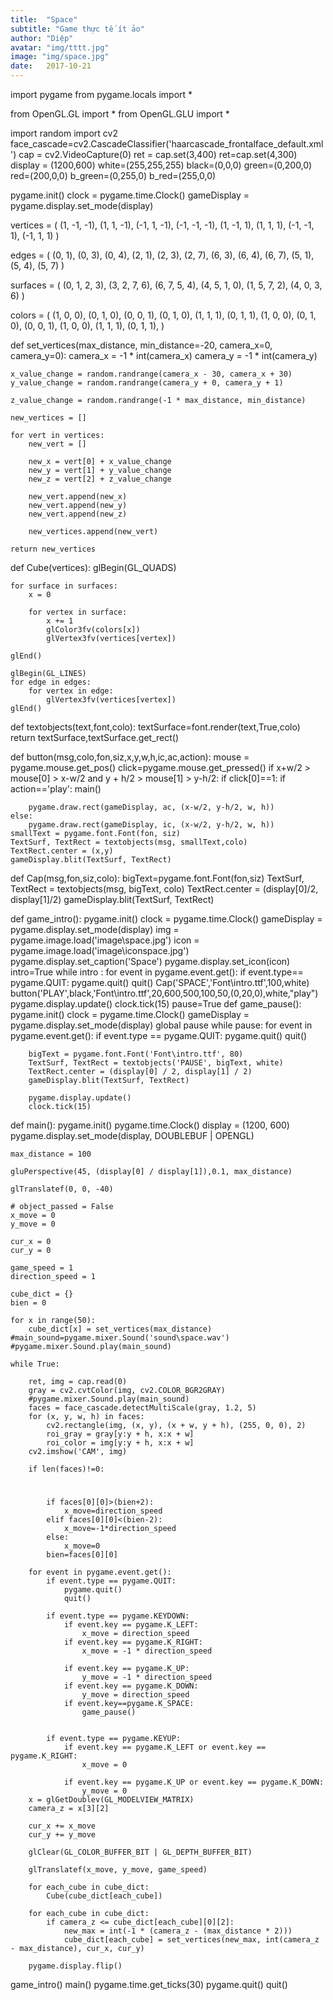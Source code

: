 ```yaml
---
title:  "Space"
subtitle: "Game thực tế ít ảo"
author: "Diệp"
avatar: "img/tttt.jpg"
image: "img/space.jpg"
date:   2017-10-21
---
```


import pygame
from pygame.locals import *

from OpenGL.GL import *
from OpenGL.GLU import *

import random
import cv2
face_cascade=cv2.CascadeClassifier('haarcascade_frontalface_default.xml')
cap = cv2.VideoCapture(0)
ret = cap.set(3,400)
ret=cap.set(4,300)
display = (1200,600)
white=(255,255,255)
black=(0,0,0)
green=(0,200,0)
red=(200,0,0)
b_green=(0,255,0)
b_red=(255,0,0)

pygame.init()
clock = pygame.time.Clock()
gameDisplay = pygame.display.set_mode(display)

vertices = (
    (1, -1, -1),
    (1, 1, -1),
    (-1, 1, -1),
    (-1, -1, -1),
    (1, -1, 1),
    (1, 1, 1),
    (-1, -1, 1),
    (-1, 1, 1)
)

edges = (
    (0, 1),
    (0, 3),
    (0, 4),
    (2, 1),
    (2, 3),
    (2, 7),
    (6, 3),
    (6, 4),
    (6, 7),
    (5, 1),
    (5, 4),
    (5, 7)
)

surfaces = (
    (0, 1, 2, 3),
    (3, 2, 7, 6),
    (6, 7, 5, 4),
    (4, 5, 1, 0),
    (1, 5, 7, 2),
    (4, 0, 3, 6)
)

colors = (
    (1, 0, 0),
    (0, 1, 0),
    (0, 0, 1),
    (0, 1, 0),
    (1, 1, 1),
    (0, 1, 1),
    (1, 0, 0),
    (0, 1, 0),
    (0, 0, 1),
    (1, 0, 0),
    (1, 1, 1),
    (0, 1, 1),
)

def set_vertices(max_distance, min_distance=-20, camera_x=0, camera_y=0):
    camera_x = -1 * int(camera_x)
    camera_y = -1 * int(camera_y)

    x_value_change = random.randrange(camera_x - 30, camera_x + 30)
    y_value_change = random.randrange(camera_y + 0, camera_y + 1)

    z_value_change = random.randrange(-1 * max_distance, min_distance)

    new_vertices = []

    for vert in vertices:
        new_vert = []

        new_x = vert[0] + x_value_change
        new_y = vert[1] + y_value_change
        new_z = vert[2] + z_value_change

        new_vert.append(new_x)
        new_vert.append(new_y)
        new_vert.append(new_z)

        new_vertices.append(new_vert)

    return new_vertices


def Cube(vertices):
    glBegin(GL_QUADS)

    for surface in surfaces:
        x = 0

        for vertex in surface:
            x += 1
            glColor3fv(colors[x])
            glVertex3fv(vertices[vertex])

    glEnd()

    glBegin(GL_LINES)
    for edge in edges:
        for vertex in edge:
            glVertex3fv(vertices[vertex])
    glEnd()

def textobjects(text,font,colo):
    textSurface=font.render(text,True,colo)
    return textSurface,textSurface.get_rect()

def button(msg,colo,fon,siz,x,y,w,h,ic,ac,action):
    mouse = pygame.mouse.get_pos()
    click=pygame.mouse.get_pressed()
    if x+w/2 > mouse[0] > x-w/2 and y + h/2 > mouse[1] > y-h/2:
        if click[0]==1:
            if action=='play':
                main()

        pygame.draw.rect(gameDisplay, ac, (x-w/2, y-h/2, w, h))
    else:
        pygame.draw.rect(gameDisplay, ic, (x-w/2, y-h/2, w, h))
    smallText = pygame.font.Font(fon, siz)
    TextSurf, TextRect = textobjects(msg, smallText,colo)
    TextRect.center = (x,y)
    gameDisplay.blit(TextSurf, TextRect)

def Cap(msg,fon,siz,colo):
    bigText=pygame.font.Font(fon,siz)
    TextSurf, TextRect = textobjects(msg, bigText, colo)
    TextRect.center = (display[0]/2, display[1]/2)
    gameDisplay.blit(TextSurf, TextRect)



def game_intro():
    pygame.init()
    clock = pygame.time.Clock()
    gameDisplay = pygame.display.set_mode(display)
    img = pygame.image.load('image\space.jpg')
    icon = pygame.image.load('image\iconspace.jpg')
    pygame.display.set_caption('Space')
    pygame.display.set_icon(icon)
    intro=True
    while intro :
        for event in pygame.event.get():
            if event.type== pygame.QUIT:
                pygame.quit()
                quit()
        Cap('SPACE','Font\intro.ttf',100,white)
        button('PLAY',black,'Font\intro.ttf',20,600,500,100,50,(0,20,0),white,"play")
        pygame.display.update()
        clock.tick(15)
pause=True
def game_pause():
    pygame.init()
    clock = pygame.time.Clock()
    gameDisplay = pygame.display.set_mode(display)
    global pause
    while pause:
        for event in pygame.event.get():
            if event.type == pygame.QUIT:
                pygame.quit()
                quit()

        bigText = pygame.font.Font('Font\intro.ttf', 80)
        TextSurf, TextRect = textobjects('PAUSE', bigText, white)
        TextRect.center = (display[0] / 2, display[1] / 2)
        gameDisplay.blit(TextSurf, TextRect)

        pygame.display.update()
        clock.tick(15)

def main():
    pygame.init()
    pygame.time.Clock()
    display = (1200, 600)
    pygame.display.set_mode(display, DOUBLEBUF | OPENGL)

    max_distance = 100

    gluPerspective(45, (display[0] / display[1]),0.1, max_distance)

    glTranslatef(0, 0, -40)

    # object_passed = False
    x_move = 0
    y_move = 0

    cur_x = 0
    cur_y = 0

    game_speed = 1
    direction_speed = 1

    cube_dict = {}
    bien = 0

    for x in range(50):
        cube_dict[x] = set_vertices(max_distance)
    #main_sound=pygame.mixer.Sound('sound\space.wav')
    #pygame.mixer.Sound.play(main_sound)

    while True:

        ret, img = cap.read(0)
        gray = cv2.cvtColor(img, cv2.COLOR_BGR2GRAY)
        #pygame.mixer.Sound.play(main_sound)
        faces = face_cascade.detectMultiScale(gray, 1.2, 5)
        for (x, y, w, h) in faces:
            cv2.rectangle(img, (x, y), (x + w, y + h), (255, 0, 0), 2)
            roi_gray = gray[y:y + h, x:x + w]
            roi_color = img[y:y + h, x:x + w]
        cv2.imshow('CAM', img)

        if len(faces)!=0:
#
            if faces[0][0]>(bien+2):
                x_move=direction_speed
            elif faces[0][0]<(bien-2):
                x_move=-1*direction_speed
            else:
                x_move=0
            bien=faces[0][0]

        for event in pygame.event.get():
            if event.type == pygame.QUIT:
                pygame.quit()
                quit()

            if event.type == pygame.KEYDOWN:
                if event.key == pygame.K_LEFT:
                    x_move = direction_speed
                if event.key == pygame.K_RIGHT:
                    x_move = -1 * direction_speed

                if event.key == pygame.K_UP:
                    y_move = -1 * direction_speed
                if event.key == pygame.K_DOWN:
                    y_move = direction_speed
                if event.key==pygame.K_SPACE:
                    game_pause()


            if event.type == pygame.KEYUP:
                if event.key == pygame.K_LEFT or event.key == pygame.K_RIGHT:
                    x_move = 0

                if event.key == pygame.K_UP or event.key == pygame.K_DOWN:
                    y_move = 0
        x = glGetDoublev(GL_MODELVIEW_MATRIX)
        camera_z = x[3][2]

        cur_x += x_move
        cur_y += y_move

        glClear(GL_COLOR_BUFFER_BIT | GL_DEPTH_BUFFER_BIT)

        glTranslatef(x_move, y_move, game_speed)

        for each_cube in cube_dict:
            Cube(cube_dict[each_cube])

        for each_cube in cube_dict:
            if camera_z <= cube_dict[each_cube][0][2]:
                new_max = int(-1 * (camera_z - (max_distance * 2)))
                cube_dict[each_cube] = set_vertices(new_max, int(camera_z - max_distance), cur_x, cur_y)

        pygame.display.flip()

game_intro()
main()
pygame.time.get_ticks(30)
pygame.quit()
quit()
